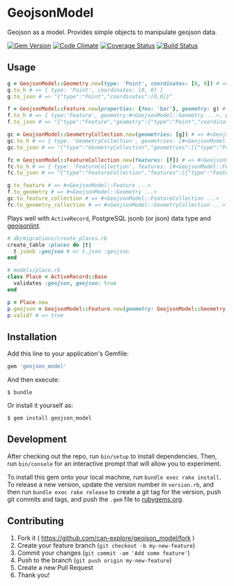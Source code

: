 # GeojsonModel

Geojson as a model. Provides simple objects to manipulate geojson data.

[![Gem Version](https://badge.fury.io/rb/geojson_model.png)](http://badge.fury.io/rb/geojson_model)
[![Code Climate](https://codeclimate.com/github/can-explore/geojson_model/badges/gpa.svg)](https://codeclimate.com/github/can-explore/geojson_model)
[![Coverage Status](https://coveralls.io/repos/can-explore/geojson_model/badge.svg)](https://coveralls.io/r/can-explore/geojson_model)
[![Build Status](https://travis-ci.org/can-explore/geojson_model.png)](https://travis-ci.org/can-explore/geojson_model)

## Usage

```ruby
g = GeojsonModel::Geometry.new(type: 'Point', coordinates: [0, 0]) # => #<GeojsonModel::Geometry ...>
g.to_h # => { type: 'Point', coordinates: [0, 0] }
g.to_json # => "{"type":"Point","coordinates":[0,0]}"

f = GeojsonModel::Feature.new(properties: {foo: 'bar'}, geometry: g) # => #<GeojsonModel::Feature ...>
f.to_h # => { type:'Feature', geometry:#<GeojsonModel::Geometry ...>, properties:{foo: 'bar'} }
f.to_json # => "{"type":"Feature","geometry":{"type":"Point","coordinates":[0,0]},"properties":{"foo":"bar"}}"

gc = GeojsonModel::GeometryCollection.new(geometries: [g]) # => #<GeojsonModel::Feature ...>
gc.to_h # => { type: 'GeometryCollection', geometries: [#<GeojsonModel::Geometry ...>] }
gc.to_json # => "{"type":"GeometryCollection","geometries":[{"type":"Point","coordinates":[0,0]}]}"

fc = GeojsonModel::FeatureCollection.new(features: [f]) # => #<GeojsonModel::Feature ...>
fc.to_h # => { type: 'FeatureCollection', features: [#<GeojsonModel::Feature geometry=#<GeojsonModel::Geometry ...> ...>] }
fc.to_json # => "{"type":"FeatureCollection","features":[{"type":"Feature","geometry":{"type":"Point","coordinates":[0,0]},"properties":{"foo":"bar"}}]}"

g.to_feature # => #<GeojsonModel::Feature ...>
f.to_geometry # => #<GeojsonModel::Geometry ...>
gc.to_feature_collection # => #<GeojsonModel::FeatureCollection ...>
fc.to_geometry_collection # => #<GeojsonModel::GeometryCollection ...>
```

Plays well with `ActiveRecord`, PostgreSQL jsonb (or json) data type and [geojsonlint](https://github.com/can-explore/geojsonlint).

```ruby
# db/migrations/create_places.rb
create_table :places do |t|
  t.jsonb :geojson # or t.json :geojson
end

# models/place.rb
class Place < ActiveRecord::Base
  validates :geojson, geojson: true
end

p = Place.new
p.geojson = GeojsonModel::Feature.new(geometry: GeojsonModel::Geometry.new).to_json
p.valid? # => true
```

## Installation

Add this line to your application's Gemfile:

```ruby
gem 'geojson_model'
```

And then execute:

    $ bundle

Or install it yourself as:

    $ gem install geojson_model

## Development

After checking out the repo, run `bin/setup` to install dependencies. Then, run `bin/console` for an interactive prompt that will allow you to experiment.

To install this gem onto your local machine, run `bundle exec rake install`. To release a new version, update the version number in `version.rb`, and then run `bundle exec rake release` to create a git tag for the version, push git commits and tags, and push the `.gem` file to [rubygems.org](https://rubygems.org).

## Contributing

1. Fork it ( https://github.com/can-explore/geojson_model/fork )
2. Create your feature branch (`git checkout -b my-new-feature`)
3. Commit your changes (`git commit -am 'Add some feature'`)
4. Push to the branch (`git push origin my-new-feature`)
5. Create a new Pull Request
6. Thank you!

